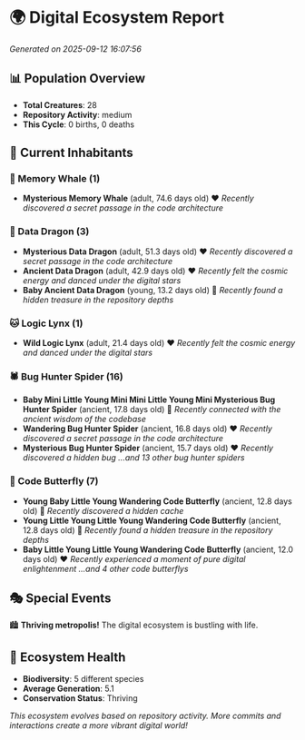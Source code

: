 # 🌍 Digital Ecosystem Report
*Generated on 2025-09-12 16:07:56*

## 📊 Population Overview
- **Total Creatures**: 28
- **Repository Activity**: medium
- **This Cycle**: 0 births, 0 deaths

## 👥 Current Inhabitants

### 🐋 Memory Whale (1)
- **Mysterious Memory Whale** (adult, 74.6 days old) ❤️
  *Recently discovered a secret passage in the code architecture*

### 🐉 Data Dragon (3)
- **Mysterious Data Dragon** (adult, 51.3 days old) ❤️
  *Recently discovered a secret passage in the code architecture*
- **Ancient Data Dragon** (adult, 42.9 days old) ❤️
  *Recently felt the cosmic energy and danced under the digital stars*
- **Baby Ancient Data Dragon** (young, 13.2 days old) 💚
  *Recently found a hidden treasure in the repository depths*

### 🐱 Logic Lynx (1)
- **Wild Logic Lynx** (adult, 21.4 days old) ❤️
  *Recently felt the cosmic energy and danced under the digital stars*

### 🕷️ Bug Hunter Spider (16)
- **Baby Mini Little Young Mini Mini Little Young Mini Mysterious Bug Hunter Spider** (ancient, 17.8 days old) 💛
  *Recently connected with the ancient wisdom of the codebase*
- **Wandering Bug Hunter Spider** (ancient, 16.8 days old) ❤️
  *Recently discovered a secret passage in the code architecture*
- **Mysterious Bug Hunter Spider** (ancient, 15.7 days old) ❤️
  *Recently discovered a hidden bug*
  *...and 13 other bug hunter spiders*

### 🦋 Code Butterfly (7)
- **Young Baby Little Young Wandering Code Butterfly** (ancient, 12.8 days old) 💛
  *Recently discovered a hidden cache*
- **Young Little Young Little Young Wandering Code Butterfly** (ancient, 12.8 days old) 💛
  *Recently found a hidden treasure in the repository depths*
- **Baby Little Young Little Young Wandering Code Butterfly** (ancient, 12.0 days old) ❤️
  *Recently experienced a moment of pure digital enlightenment*
  *...and 4 other code butterflys*

## 🎭 Special Events

🏙️ **Thriving metropolis!** The digital ecosystem is bustling with life.

## 🔬 Ecosystem Health
- **Biodiversity**: 5 different species
- **Average Generation**: 5.1
- **Conservation Status**: Thriving

*This ecosystem evolves based on repository activity. More commits and interactions create a more vibrant digital world!*
